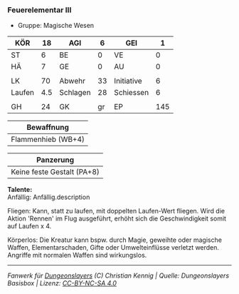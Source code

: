 ### Feuerelementar III  
- Gruppe: Magische Wesen  

| KÖR | 18 | AGI | 6 | GEI | 1 |
| --- | --- | --- | --- | --- | --- |
| ST | 6 | BE | 0 | VE | 0 |
| HÄ | 7 | GE | 0 | AU | 0 |
|  |  |  |  |  |  |
| LK | 70 | Abwehr | 33 | Initiative | 6 |
| Laufen | 4.5 | Schlagen | 28 | Schiessen | 6 |
|  |  |  |  |  |  |
| GH | 24 | GK | gr | EP | 145 |


| Bewaffnung |
| --- |
| Flammenhieb (WB+4) |


| Panzerung |
| --- |
| Keine feste Gestalt (PA+8) |


**Talente:**  
Anfällig: Anfällig.description

Fliegen: Kann, statt zu laufen, mit doppelten Laufen-Wert fliegen. Wird die Aktion 'Rennen' im Flug ausgeführt, erhöht sich die Geschwindigkeit somit auf Laufen x 4.

Körperlos: Die Kreatur kann bspw. durch Magie, geweihte oder magische Waffen, Elementarschaden, Gifte oder Umwelteinflüsse verletzt werden. Angriffe mit normalen Waffen sind wirkungslos.





___
*Fanwerk für [Dungeonslayers](https://www.dungeonslayers.net/) (C) Christian Kennig | Quelle: Dungeonslayers Basisbox | Lizenz: [CC-BY-NC-SA 4.0](https://creativecommons.org/licenses/by-nc-sa/4.0/deed.de)*